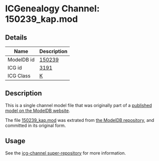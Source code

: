 # ICGenealogy Channel: 150239\_kap.mod

## Details

Name | Description
---- | -----------
ModelDB id | [150239](http://senselab.med.yale.edu/ModelDB/ShowModel.cshtml?model=150239)
ICG id | [3191](http://icg.neurotheory.ox.ac.uk/channels/1/3191)
ICG Class | [K](http://icg.neurotheory.ox.ac.uk/channels/1)

## Description

This is a single channel model file that was originally part of a [published model on the ModelDB website](http://senselab.med.yale.edu/mModelDB/ShowModel.cshtml?model=150239).

The file [150239\_kap.mod](150239_kap.mod) was extrated from [the ModelDB repository](http://senselab.med.yale.edu/ModelDB/ShowModel.cshtml?model=150239), and committed in its original form.

## Usage

See the [icg-channel super-repository](https://github.com/icgenealogy/icg-channels) for more information.